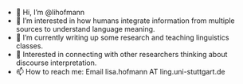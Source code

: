 - 👋 Hi, I’m @lihofmann
- 👀 I’m interested in how humans integrate information from multiple sources to understand language meaning.
- 🌱 I’m currently writing up some research and teaching linguistics classes.
- 💞️ Interested in connecting with other researchers thinking about discourse interpretation.
- 📫 How to reach me: Email lisa.hofmann AT ling.uni-stuttgart.de
